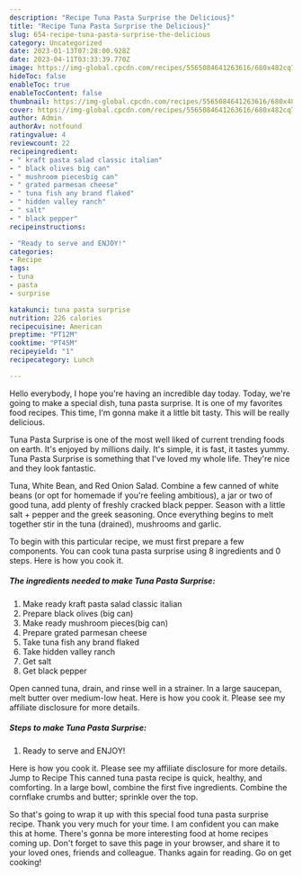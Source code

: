 ```yaml
---
description: "Recipe Tuna Pasta Surprise the Delicious}"
title: "Recipe Tuna Pasta Surprise the Delicious}"
slug: 654-recipe-tuna-pasta-surprise-the-delicious
category: Uncategorized
date: 2023-01-13T07:28:00.928Z
date: 2023-04-11T03:33:39.770Z
image: https://img-global.cpcdn.com/recipes/5565084641263616/680x482cq70/tuna-pasta-surprise-recipe-main-photo.jpg
hideToc: false
enableToc: true
enableTocContent: false
thumbnail: https://img-global.cpcdn.com/recipes/5565084641263616/680x482cq70/tuna-pasta-surprise-recipe-main-photo.jpg
cover: https://img-global.cpcdn.com/recipes/5565084641263616/680x482cq70/tuna-pasta-surprise-recipe-main-photo.jpg
author: Admin
authorAv: notfound
ratingvalue: 4
reviewcount: 22
recipeingredient:
- " kraft pasta salad classic italian"
- " black olives big can"
- " mushroom piecesbig can"
- " grated parmesan cheese"
- " tuna fish any brand flaked"
- " hidden valley ranch"
- " salt"
- " black pepper"
recipeinstructions:

- "Ready to serve and ENJOY!"
categories:
- Recipe
tags:
- tuna
- pasta
- surprise

katakunci: tuna pasta surprise 
nutrition: 226 calories
recipecuisine: American
preptime: "PT12M"
cooktime: "PT45M"
recipeyield: "1"
recipecategory: Lunch

---
```



Hello everybody, I hope you're having an incredible day today. Today, we're going to make a special dish, tuna pasta surprise. It is one of my favorites food recipes. This time, I'm gonna make it a little bit tasty. This will be really delicious.

Tuna Pasta Surprise is one of the most well liked of current trending foods on earth. It's enjoyed by millions daily. It's simple, it is fast, it tastes yummy. Tuna Pasta Surprise is something that I've loved my whole life. They're nice and they look fantastic.

Tuna, White Bean, and Red Onion Salad. Combine a few canned of white beans (or opt for homemade if you&#39;re feeling ambitious), a jar or two of good tuna, add plenty of freshly cracked black pepper. Season with a little salt + pepper and the greek seasoning. Once everything begins to melt together stir in the tuna (drained), mushrooms and garlic.


To begin with this particular recipe, we must first prepare a few components. You can cook tuna pasta surprise using 8 ingredients and 0 steps. Here is how you cook it.

<!--inarticleads1-->

##### The ingredients needed to make Tuna Pasta Surprise:

1. Make ready  kraft pasta salad classic italian
1. Prepare  black olives (big can)
1. Make ready  mushroom pieces(big can)
1. Prepare  grated parmesan cheese
1. Take  tuna fish any brand flaked
1. Take  hidden valley ranch
1. Get  salt
1. Get  black pepper


Open canned tuna, drain, and rinse well in a strainer. In a large saucepan, melt butter over medium-low heat. Here is how you cook it. Please see my affiliate disclosure for more details. 

<!--inarticleads2-->

##### Steps to make Tuna Pasta Surprise:


1. Ready to serve and ENJOY!

Here is how you cook it. Please see my affiliate disclosure for more details. Jump to Recipe This canned tuna pasta recipe is quick, healthy, and comforting. In a large bowl, combine the first five ingredients. Combine the cornflake crumbs and butter; sprinkle over the top. 

So that's going to wrap it up with this special food tuna pasta surprise recipe. Thank you very much for your time. I am confident you can make this at home. There's gonna be more interesting food at home recipes coming up. Don't forget to save this page in your browser, and share it to your loved ones, friends and colleague. Thanks again for reading. Go on get cooking!
